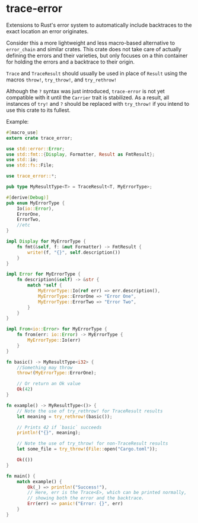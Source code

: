 trace-error
===========

Extensions to Rust's error system to automatically include backtraces
to the exact location an error originates.

Consider this a more lightweight and less macro-based alternative to `error_chain` and similar crates. This crate
does not take care of actually defining the errors and their varieties, but only focuses on a thin container
for holding the errors and a backtrace to their origin.

`Trace` and `TraceResult` should usually be used in place of `Result` using the macros
`throw!`, `try_throw!`, and `try_rethrow!`

Although the `?` syntax was just introduced, `trace-error` is not yet compatible with it until the `Carrier` trait is stabilized. As a result,
all instances of `try!` and `?` should be replaced with `try_throw!` if you intend to use this crate to its fullest.

Example:

```rust
#[macro_use]
extern crate trace_error;

use std::error::Error;
use std::fmt::{Display, Formatter, Result as FmtResult};
use std::io;
use std::fs::File;

use trace_error::*;

pub type MyResultType<T> = TraceResult<T, MyErrorType>;

#[derive(Debug)]
pub enum MyErrorType {
    Io(io::Error),
    ErrorOne,
    ErrorTwo,
    //etc
}

impl Display for MyErrorType {
    fn fmt(&self, f: &mut Formatter) -> FmtResult {
        write!(f, "{}", self.description())
    }
}

impl Error for MyErrorType {
    fn description(&self) -> &str {
        match *self {
            MyErrorType::Io(ref err) => err.description(),
            MyErrorType::ErrorOne => "Error One",
            MyErrorType::ErrorTwo => "Error Two",
        }
    }
}

impl From<io::Error> for MyErrorType {
    fn from(err: io::Error) -> MyErrorType {
        MyErrorType::Io(err)
    }
}

fn basic() -> MyResultType<i32> {
    //Something may throw
    throw!(MyErrorType::ErrorOne);

    // Or return an Ok value
    Ok(42)
}

fn example() -> MyResultType<()> {
    // Note the use of try_rethrow! for TraceResult results
    let meaning = try_rethrow!(basic());

    // Prints 42 if `basic` succeeds
    println!("{}", meaning);

    // Note the use of try_throw! for non-TraceResult results
    let some_file = try_throw!(File::open("Cargo.toml"));

    Ok(())
}

fn main() {
    match example() {
        Ok(_) => println!("Success!"),
        // Here, err is the Trace<E>, which can be printed normally,
        // showing both the error and the backtrace.
        Err(err) => panic!("Error: {}", err)
    }
}
```